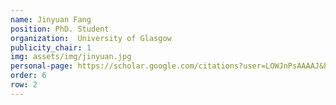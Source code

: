 ```yaml
---
name: Jinyuan Fang
position: PhD. Student
organization:  University of Glasgow
publicity_chair: 1
img: assets/img/jinyuan.jpg
personal-page: https://scholar.google.com/citations?user=LOWJnPsAAAAJ&hl=en
order: 6
row: 2
---
```


